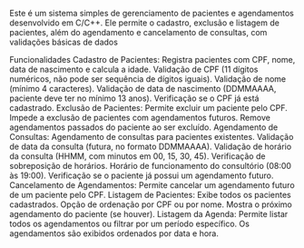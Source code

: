 Este é um sistema simples de gerenciamento de pacientes e agendamentos desenvolvido em C/C++. Ele permite o cadastro, exclusão e listagem de pacientes, além do agendamento e cancelamento de consultas, com validações básicas de dados

Funcionalidades
Cadastro de Pacientes:
Registra pacientes com CPF, nome, data de nascimento e calcula a idade.
Validação de CPF (11 dígitos numéricos, não pode ser sequência de dígitos iguais).
Validação de nome (mínimo 4 caracteres).
Validação de data de nascimento (DDMMAAAA, paciente deve ter no mínimo 13 anos).
Verificação se o CPF já está cadastrado.
Exclusão de Pacientes:
Permite excluir um paciente pelo CPF.
Impede a exclusão de pacientes com agendamentos futuros.
Remove agendamentos passados do paciente ao ser excluído.
Agendamento de Consultas:
Agendamento de consultas para pacientes existentes.
Validação de data da consulta (futura, no formato DDMMAAAA).
Validação de horário da consulta (HHMM, com minutos em 00, 15, 30, 45).
Verificação de sobreposição de horários.
Horário de funcionamento do consultório (08:00 às 19:00).
Verificação se o paciente já possui um agendamento futuro.
Cancelamento de Agendamentos:
Permite cancelar um agendamento futuro de um paciente pelo CPF.
Listagem de Pacientes:
Exibe todos os pacientes cadastrados.
Opção de ordenação por CPF ou por nome.
Mostra o próximo agendamento do paciente (se houver).
Listagem da Agenda:
Permite listar todos os agendamentos ou filtrar por um período específico.
Os agendamentos são exibidos ordenados por data e hora.
